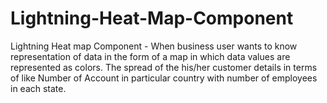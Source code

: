 # Lightning-Heat-Map-Component
Lightning Heat map Component - When business user wants to know representation of data in the form of a map in which data values are represented as colors. The spread of the his/her customer details in terms of like Number of Account in particular country with number of employees in each state.
